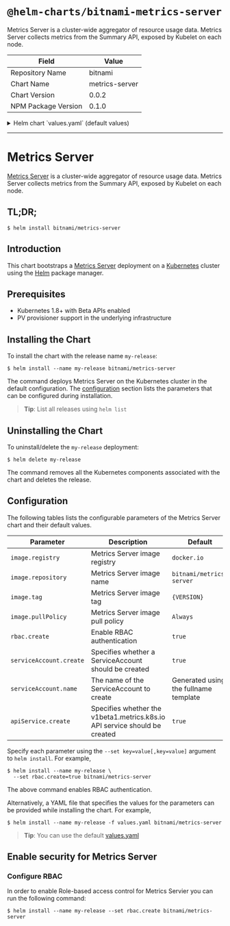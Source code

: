# `@helm-charts/bitnami-metrics-server`

Metrics Server is a cluster-wide aggregator of resource usage data. Metrics Server collects metrics from the Summary API, exposed by Kubelet on each node.

| Field               | Value          |
| ------------------- | -------------- |
| Repository Name     | bitnami        |
| Chart Name          | metrics-server |
| Chart Version       | 0.0.2          |
| NPM Package Version | 0.1.0          |

<details>

<summary>Helm chart `values.yaml` (default values)</summary>

```yaml
## Bitnami Metrics Server image version
## ref: https://hub.docker.com/r/bitnami/metrics-server/tags/
##
image:
  registry: docker.io
  repository: bitnami/metrics-server
  tag: 0.2.1
  ## Specify a imagePullPolicy
  ## Defaults to 'Always' if image tag is 'latest', else set to 'IfNotPresent'
  ## ref: http://kubernetes.io/docs/user-guide/images/#pre-pulling-images
  ##
  pullPolicy: Always

rbac:
  # Specifies whether RBAC resources should be created
  create: true

serviceAccount:
  # Specifies whether a ServiceAccount should be created
  create: true
  # The name of the ServiceAccount to use.
  # If not set and create is true, a name is generated using the fullname template
  name:

apiService:
  # Specifies if the v1beta1.metrics.k8s.io API service should be created.
  #
  # If you disable API service creation you have to
  # manage it outside of this chart for e.g horizontal pod autoscaling to
  # work with this release.
  create: true
```

</details>

---

# Metrics Server

[Metrics Server](https://github.com/kubernetes-incubator/metrics-server) is a cluster-wide aggregator of resource usage data. Metrics Server collects metrics from the Summary API, exposed by Kubelet on each node.

## TL;DR;

```console
$ helm install bitnami/metrics-server
```

## Introduction

This chart bootstraps a [Metrics Server](https://github.com/bitnami/bitnami-docker-metrics-server) deployment on a [Kubernetes](http://kubernetes.io) cluster using the [Helm](https://helm.sh) package manager.

## Prerequisites

- Kubernetes 1.8+ with Beta APIs enabled
- PV provisioner support in the underlying infrastructure

## Installing the Chart

To install the chart with the release name `my-release`:

```console
$ helm install --name my-release bitnami/metrics-server
```

The command deploys Metrics Server on the Kubernetes cluster in the default configuration. The [configuration](#configuration) section lists the parameters that can be configured during installation.

> **Tip**: List all releases using `helm list`

## Uninstalling the Chart

To uninstall/delete the `my-release` deployment:

```console
$ helm delete my-release
```

The command removes all the Kubernetes components associated with the chart and deletes the release.

## Configuration

The following tables lists the configurable parameters of the Metrics Server chart and their default values.

| Parameter               | Description                                                                | Default                               |
| ----------------------- | -------------------------------------------------------------------------- | ------------------------------------- |
| `image.registry`        | Metrics Server image registry                                              | `docker.io`                           |
| `image.repository`      | Metrics Server image name                                                  | `bitnami/metrics-server`              |
| `image.tag`             | Metrics Server image tag                                                   | `{VERSION}`                           |
| `image.pullPolicy`      | Metrics Server image pull policy                                           | `Always`                              |
| `rbac.create`           | Enable RBAC authentication                                                 | `true`                                |
| `serviceAccount.create` | Specifies whether a ServiceAccount should be created                       | `true`                                |
| `serviceAccount.name`   | The name of the ServiceAccount to create                                   | Generated using the fullname template |
| `apiService.create`     | Specifies whether the v1beta1.metrics.k8s.io API service should be created | `true`                                |

Specify each parameter using the `--set key=value[,key=value]` argument to `helm install`. For example,

```console
$ helm install --name my-release \
  --set rbac.create=true bitnami/metrics-server
```

The above command enables RBAC authentication.

Alternatively, a YAML file that specifies the values for the parameters can be provided while installing the chart. For example,

```console
$ helm install --name my-release -f values.yaml bitnami/metrics-server
```

> **Tip**: You can use the default [values.yaml](values.yaml)

## Enable security for Metrics Server

### Configure RBAC

In order to enable Role-based access control for Metrics Servier you can run the following command:

```console
$ helm install --name my-release --set rbac.create bitnami/metrics-server
```
